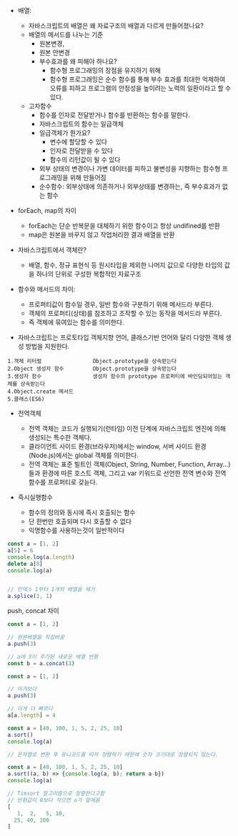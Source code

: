 - 배열:
  - 자바스크립트의 배열은 왜 자료구조의 배열과 다르게 만들어졌나요?
  - 배열의 메서드를 나누는 기준
    - 원본변경,
    - 원본 안변경
    - 부수효과를 왜 피해야 하나요?
      - 함수형 프로그래밍의 장점을 유지하기 위해
      -  함수형 프로그래밍은 순수 함수를 통해 부수 효과를 최대한 억제하여 오류를 피하고 프로그램의 안정성을 높이려는 노력의 일환이라고 할 수 있다.
  - 고차함수
    - 함수를 인자로 전달받거나 함수를 반환하는 함수를 말한다.
    - 자바스크립트의 함수는 일급객체
    - 일급객체가 뭔가요?
      - 변수에 할당할 수 있다
      - 인자로 전달받을 수 있다
      - 함수의 리턴값이 될 수 있다
    - 외부 상태의 변경이나 가변 데이터를 피하고 불변성을 지향하는 함수형 프로그래밍을 위해 만들어짐
    - 순수함수: 외부상태에 의존하거나 외부상태를 변경하는, 즉 부수효과가 없는 함수

- forEach, map의 차이
  - forEach는 단순 반복문을 대체하기 위한 함수이고 항상 undifined를 반환
  - map은 원본을 바꾸지 않고 작업처리한 결과 배열을 반환



- 자바스크립트에서 객체란?
  - 배열, 함수, 정규 표현식 등 원시타입을 제외한 나머지 값으로 다양한 타입의 값을 하나의 단위로 구성한 복합적인 자료구조

- 함수와 메서드의 차이:
  - 프로퍼티값이 함수일 경우, 일반 함수와 구분하기 위해 메서드라 부른다.
  - 객체의 프로퍼티(상태)를 참조하고 조작할 수 있는 동작을 메서드라 부른다.
  - 즉 객체에 묶여있는 함수를 의미한다.



- 자바스크립트는 프로토타입 객체지향 언어, 클래스기반 언어와 달리 다양한 객체 생성 방법을 지원한다.

```
1.객체 리터럴 				Object.prototype을 상속받는다
2.Object 생성자 함수			Object.prototype을 상속받는다
3.생성자 함수				생성자 함수의 prototype 프로퍼티에 바인딩되어있는 객체를 상속받는다
4.Object.create 메서드		 
5.클래스(ES6)
```



- 전역객체
  - 전역 객체는 코드가 실행되기(런타임) 이전 단계에 자바스크립트 엔진에 의해 생성되는 특수한 객체다.
  - 클라이언트 사이드 환경(브라우저)에서는 window, 서버 사이드 환경(Node.js)에서는 global 객체를 의미한다.
  - 전역 객체는 표준 빌트인 객체(Object, String, Number, Function, Array...) 들과 환경에 따른 호스트 객체, 그리고 var 키워드로 선언한 전역 변수와 전역 함수를 프로퍼티로 갖늗다.



- 즉시실행함수
  - 함수의 정의와 동시에 즉시 호출되는 함수
  - 단 한번만 호출되며 다시 호출할 수 없다
  - 익명함수를 사용하는것이 일반적이다



```js
const a = [1, 2]
a[5] = 6
console.log(a.length)
delete a[0]
console.log(a)


// 인덱스 1부터 1개의 배열을 제거
a.splice(1, 1)
```



push, concat 차이

```js
const a = [1, 2]

// 원본배열을 직접바꿈
a.push(3)

// a에 3이 추가된 새로운 배열 반환
const b = a.concat(3)
```



```js
const a = [1, 2]

// 이거보다
a.push(3)

// 이게 더 빠르다
a[a.length] = 4
```





```js
const a = [40, 100, 1, 5, 2, 25, 10]
a.sort()
console.log(a)

// 문자열로 변환 후 유니코드를 따져 정렬하기 때문에 숫자 크기대로 정렬되지 않는다.
```



```js
const a = [40, 100, 1, 5, 2, 25, 10]
a.sort((a, b) => {console.log(a, b); return a-b})
console.log(a)

// Timsort 알고리즘으로 정렬한다고함
// 반환값이 0보다 작으면 a가 앞에옴
[
   1,  2,   5, 10,
  25, 40, 100
]
```


